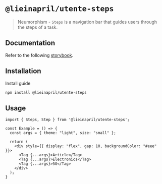 # `@lieinapril/utente-steps`

> Neumorphism - `Steps` is a navigation bar that guides users through the steps of a task.

## Documentation

Refer to the following [storybook](https://lordono.github.io/utente/).

## Installation

Install guide

```bash
npm install @lieinapril/utente-steps
```

## Usage

```JSX
import { Steps, Step } from '@lieinapril/utente-steps';

const Example = () => {
  const args = { theme: "light", size: "small" };

  return (
    <div style={{ display: "flex", gap: 10, backgroundColor: "#eee" }}>
      <Tag {...args}>Article</Tag>
      <Tag {...args}>Electronics</Tag>
      <Tag {...args}>5G</Tag>
    </div>
  );
}
```
